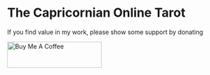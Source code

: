 # The Capricornian Online Tarot

If you find value in my work, please show some support by donating

<a href="https://www.buymeacoffee.com/fraterboots" target="_blank"><img src="https://cdn.buymeacoffee.com/buttons/v2/default-yellow.png" alt="Buy Me A Coffee" style="height: 60px !important;width: 217px !important;" ></a>